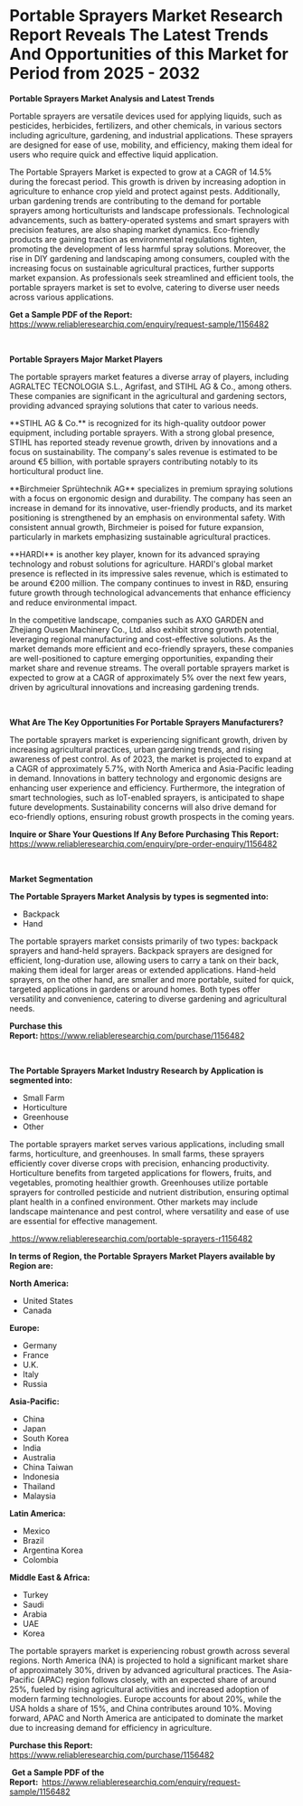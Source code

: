<p><h1>Portable Sprayers Market Research Report Reveals The Latest Trends And Opportunities of this Market for Period from 2025 - 2032</h1></p><p><strong>Portable Sprayers Market Analysis and Latest Trends</strong></p>
<p><p>Portable sprayers are versatile devices used for applying liquids, such as pesticides, herbicides, fertilizers, and other chemicals, in various sectors including agriculture, gardening, and industrial applications. These sprayers are designed for ease of use, mobility, and efficiency, making them ideal for users who require quick and effective liquid application.</p><p>The Portable Sprayers Market is expected to grow at a CAGR of 14.5% during the forecast period. This growth is driven by increasing adoption in agriculture to enhance crop yield and protect against pests. Additionally, urban gardening trends are contributing to the demand for portable sprayers among horticulturists and landscape professionals. Technological advancements, such as battery-operated systems and smart sprayers with precision features, are also shaping market dynamics. Eco-friendly products are gaining traction as environmental regulations tighten, promoting the development of less harmful spray solutions. Moreover, the rise in DIY gardening and landscaping among consumers, coupled with the increasing focus on sustainable agricultural practices, further supports market expansion. As professionals seek streamlined and efficient tools, the portable sprayers market is set to evolve, catering to diverse user needs across various applications.</p></p>
<p><strong>Get a Sample PDF of the Report:&nbsp;</strong> <a href="https://www.reliableresearchiq.com/enquiry/request-sample/1156482?utm_campaign=2580&utm_medium=2&utm_source=Github&utm_content=ia&utm_term=16042025&utm_id=portable-sprayers">https://www.reliableresearchiq.com/enquiry/request-sample/1156482</a></p>
<p>&nbsp;</p>
<p><strong>Portable Sprayers Major Market Players</strong></p>
<p><p>The portable sprayers market features a diverse array of players, including AGRALTEC TECNOLOGIA S.L., Agrifast, and STIHL AG & Co., among others. These companies are significant in the agricultural and gardening sectors, providing advanced spraying solutions that cater to various needs.</p><p>**STIHL AG & Co.** is recognized for its high-quality outdoor power equipment, including portable sprayers. With a strong global presence, STIHL has reported steady revenue growth, driven by innovations and a focus on sustainability. The company's sales revenue is estimated to be around €5 billion, with portable sprayers contributing notably to its horticultural product line.</p><p>**Birchmeier Sprühtechnik AG** specializes in premium spraying solutions with a focus on ergonomic design and durability. The company has seen an increase in demand for its innovative, user-friendly products, and its market positioning is strengthened by an emphasis on environmental safety. With consistent annual growth, Birchmeier is poised for future expansion, particularly in markets emphasizing sustainable agricultural practices.</p><p>**HARDI** is another key player, known for its advanced spraying technology and robust solutions for agriculture. HARDI's global market presence is reflected in its impressive sales revenue, which is estimated to be around €200 million. The company continues to invest in R&D, ensuring future growth through technological advancements that enhance efficiency and reduce environmental impact.</p><p>In the competitive landscape, companies such as AXO GARDEN and Zhejiang Ousen Machinery Co., Ltd. also exhibit strong growth potential, leveraging regional manufacturing and cost-effective solutions. As the market demands more efficient and eco-friendly sprayers, these companies are well-positioned to capture emerging opportunities, expanding their market share and revenue streams. The overall portable sprayers market is expected to grow at a CAGR of approximately 5% over the next few years, driven by agricultural innovations and increasing gardening trends.</p></p>
<p>&nbsp;</p>
<p><strong>What Are The Key Opportunities For Portable Sprayers Manufacturers?</strong></p>
<p><p>The portable sprayers market is experiencing significant growth, driven by increasing agricultural practices, urban gardening trends, and rising awareness of pest control. As of 2023, the market is projected to expand at a CAGR of approximately 5.7%, with North America and Asia-Pacific leading in demand. Innovations in battery technology and ergonomic designs are enhancing user experience and efficiency. Furthermore, the integration of smart technologies, such as IoT-enabled sprayers, is anticipated to shape future developments. Sustainability concerns will also drive demand for eco-friendly options, ensuring robust growth prospects in the coming years.</p></p>
<p><strong>Inquire or Share Your Questions If Any Before Purchasing This Report:</strong> <a href="https://www.reliableresearchiq.com/enquiry/pre-order-enquiry/1156482?utm_campaign=2580&utm_medium=2&utm_source=Github&utm_content=ia&utm_term=16042025&utm_id=portable-sprayers">https://www.reliableresearchiq.com/enquiry/pre-order-enquiry/1156482</a></p>
<p>&nbsp;</p>
<p><strong>Market Segmentation</strong></p>
<p><strong>The Portable Sprayers Market Analysis by types is segmented into:</strong></p>
<p><ul><li>Backpack</li><li>Hand</li></ul></p>
<p><p>The portable sprayers market consists primarily of two types: backpack sprayers and hand-held sprayers. Backpack sprayers are designed for efficient, long-duration use, allowing users to carry a tank on their back, making them ideal for larger areas or extended applications. Hand-held sprayers, on the other hand, are smaller and more portable, suited for quick, targeted applications in gardens or around homes. Both types offer versatility and convenience, catering to diverse gardening and agricultural needs.</p></p>
<p><strong>Purchase this Report:&nbsp;</strong><a href="https://www.reliableresearchiq.com/purchase/1156482?utm_campaign=2580&utm_medium=2&utm_source=Github&utm_content=ia&utm_term=16042025&utm_id=portable-sprayers">https://www.reliableresearchiq.com/purchase/1156482</a></p>
<p>&nbsp;</p>
<p><strong>The Portable Sprayers Market Industry Research by Application is segmented into:</strong></p>
<p><ul><li>Small Farm</li><li>Horticulture</li><li>Greenhouse</li><li>Other</li></ul></p>
<p><p>The portable sprayers market serves various applications, including small farms, horticulture, and greenhouses. In small farms, these sprayers efficiently cover diverse crops with precision, enhancing productivity. Horticulture benefits from targeted applications for flowers, fruits, and vegetables, promoting healthier growth. Greenhouses utilize portable sprayers for controlled pesticide and nutrient distribution, ensuring optimal plant health in a confined environment. Other markets may include landscape maintenance and pest control, where versatility and ease of use are essential for effective management.</p></p>
<p><a href="https://www.reliableresearchiq.com/portable-sprayers-r1156482?utm_campaign=2580&utm_medium=2&utm_source=Github&utm_content=ia&utm_term=16042025&utm_id=portable-sprayers">&nbsp;https://www.reliableresearchiq.com/portable-sprayers-r1156482</a></p>
<p><strong>In terms of Region, the Portable Sprayers Market Players available by Region are:</strong></p>
<p>
    <p> <strong> North America: </strong>
        <ul>
            <li>United States</li>
            <li>Canada</li>
        </ul>
        </p> 
    <p> <strong> Europe: </strong>
        <ul>
            <li>Germany</li>
            <li>France</li>
            <li>U.K.</li>
            <li>Italy</li>
            <li>Russia</li>
        </ul>
        </p> 
    <p> <strong> Asia-Pacific: </strong>
        <ul>
            <li>China</li>
            <li>Japan</li>
            <li>South Korea</li>
            <li>India</li>
            <li>Australia</li>
            <li>China Taiwan</li>
            <li>Indonesia</li>
            <li>Thailand</li>
            <li>Malaysia</li>
        </ul>
        </p> 
    <p> <strong> Latin America: </strong>
        <ul>
            <li>Mexico</li>
            <li>Brazil</li>
            <li>Argentina Korea</li>
            <li>Colombia</li>
        </ul>
        </p> 
    <p> <strong> Middle East & Africa: </strong>
        <ul>
            <li>Turkey</li>
            <li>Saudi</li>
            <li>Arabia</li>
            <li>UAE</li>
            <li>Korea</li>
        </ul>
    </p>
    </p>
<p><p>The portable sprayers market is experiencing robust growth across several regions. North America (NA) is projected to hold a significant market share of approximately 30%, driven by advanced agricultural practices. The Asia-Pacific (APAC) region follows closely, with an expected share of around 25%, fueled by rising agricultural activities and increased adoption of modern farming technologies. Europe accounts for about 20%, while the USA holds a share of 15%, and China contributes around 10%. Moving forward, APAC and North America are anticipated to dominate the market due to increasing demand for efficiency in agriculture.</p></p>
<p><strong>Purchase this Report: </strong><a href="https://www.reliableresearchiq.com/purchase/1156482?utm_campaign=2580&utm_medium=2&utm_source=Github&utm_content=ia&utm_term=16042025&utm_id=portable-sprayers">https://www.reliableresearchiq.com/purchase/1156482</a></p>
<p>&nbsp;<strong>Get a Sample PDF of the Report:&nbsp;&nbsp;</strong><a href="https://www.reliableresearchiq.com/enquiry/request-sample/1156482?utm_campaign=2580&utm_medium=2&utm_source=Github&utm_content=ia&utm_term=16042025&utm_id=portable-sprayers">https://www.reliableresearchiq.com/enquiry/request-sample/1156482</a></p>
<p><strong></strong></p>
<p><p></p><p></p><p></p></p>
